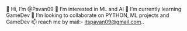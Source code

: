👋 Hi, I’m @Pavan09
👀 I’m interested in ML and AI
🌱 I’m currently learning GameDev
💞️ I’m looking to collaborate on PYTHON, ML projects and GameDev
📫 reach me by mail:- itspavan09@gmail.com..

<!---
PavanKalisetti/PavanKalisetti is a ✨ special ✨ repository because its `README.md` (this file) appears on your GitHub profile.
You can click the Preview link to take a look at your changes.
--->
